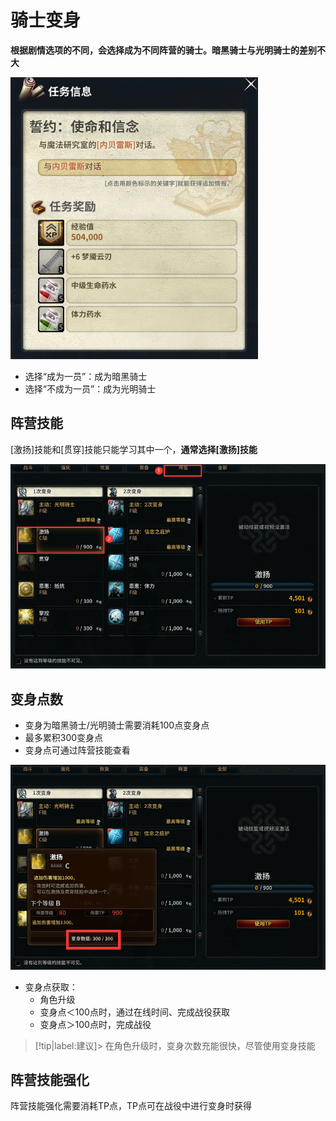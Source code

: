 # 骑士变身  <!-- {docsify-ignore-all} -->
**根据剧情选项的不同，会选择成为不同阵营的骑士。暗黑骑士与光明骑士的差别不大**

![Alt text](image-2.png ':size=25%')
-   选择“成为一员”：成为暗黑骑士
-   选择“不成为一员”：成为光明骑士


## 阵营技能
[激扬]技能和[贯穿]技能只能学习其中一个，**通常选择[激扬]技能**

![Alt text](image-1.png ':size=50%') 


## 变身点数
-   变身为暗黑骑士/光明骑士需要消耗100点变身点
-   最多累积300变身点
-   变身点可通过阵营技能查看

![Alt text](image.png ':size=50%')

-   变身点获取：
    -   角色升级
    -   变身点＜100点时，通过在线时间、完成战役获取
    -   变身点＞100点时，完成战役

> [!tip|label:建议]>  在角色升级时，变身次数充能很快，尽管使用变身技能

## 阵营技能强化
阵营技能强化需要消耗TP点，TP点可在战役中进行变身时获得

